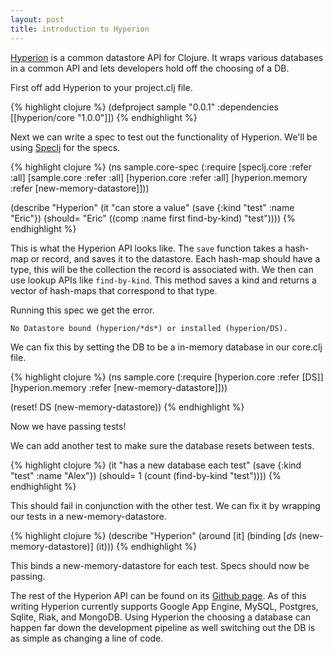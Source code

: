 ```yaml
---
layout: post
title: introduction to Hyperion
---
```

[Hyperion](https://github.com/8thlight/hyperion) is a common datastore API for
Clojure.  It wraps various databases in a common API and lets developers hold
off the choosing of a DB.

First off add Hyperion to your project.clj file.

{% highlight clojure %}
(defproject sample "0.0.1"
  :dependencies [[hyperion/core "1.0.0"]])
{% endhighlight %}

Next we can write a spec to test out the functionality of Hyperion. We'll be
using [Speclj](http://speclj.com/) for the specs.

{% highlight clojure %}
(ns sample.core-spec
  (:require
    [speclj.core :refer :all]
    [sample.core :refer :all]
    [hyperion.core :refer :all]
    [hyperion.memory :refer [new-memory-datastore]]))

(describe "Hyperion"
          (it "can store a value"
            (save {:kind "test" :name "Eric"})
            (should= "Eric" ((comp :name first find-by-kind) "test"))))
{% endhighlight %}

This is what the Hyperion API looks like. The `save` function takes a hash-map
or record, and saves it to the datastore.  Each hash-map should have a type,
this will be the collection the record is associated with.  We then can use
lookup APIs like `find-by-kind`.  This method saves a kind and returns a vector
of hash-maps that correspond to that type.

Running this spec we get the error.

    No Datastore bound (hyperion/*ds*) or installed (hyperion/DS).

We can fix this by setting the DB to be a in-memory database in our core.clj
file.

{% highlight clojure %}
(ns sample.core
  (:require
    [hyperion.core :refer [DS]]
    [hyperion.memory :refer [new-memory-datastore]]))

(reset! DS (new-memory-datastore))
{% endhighlight %}

Now we have passing tests!

We can add another test to make sure the database resets between tests.

{% highlight clojure %}
(it "has a new database each test"
  (save {:kind "test" :name "Alex"})
  (should= 1 (count (find-by-kind "test"))))
{% endhighlight %}

This should fail in conjunction with the other test.  We can fix it by wrapping
our tests in a new-memory-datastore.

{% highlight clojure %}
(describe "Hyperion"
          (around [it]
                  (binding [*ds* (new-memory-datastore)]
                    (it)))
{% endhighlight %}

This binds a new-memory-datastore for each test.  Specs should now be passing.

The rest of the Hyperion API can be found on its [Github page](https://github.com/8thlight/hyperion).
As of this writing Hyperion currently supports Google App Engine, MySQL,
Postgres, Sqlite, Riak, and MongoDB.  Using Hyperion the choosing a database
can happen far down the development pipeline as well switching out the DB is as
simple as changing a line of code.
